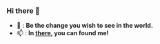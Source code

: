 ### Hi there 👋

<!--
**ai-chen2050/ai-chen2050** is a ✨ _special_ ✨ repository because its `README.md` (this file) appears on your GitHub profile.

Here are some ideas to get you started:

- 🔭 I’m currently working on ...
- 🌱 I’m currently learning ...
- 👯 I’m looking to collaborate on ...
- 🤔 I’m looking for help with ...
- 💬 Ask me about ...
- 📫 How to reach me: ...
- 😄 Pronouns: ...
- ⚡ Fun fact: ...
-->


- 🌇 : **Be the change you wish to see in the world.**   
- 📫 : **In [there](https://ai-chen2050.github.io/), you can found me!**
